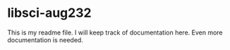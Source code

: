 # libsci-aug232
This is my readme file. I will keep track of documentation here.
Even more documentation is needed.
